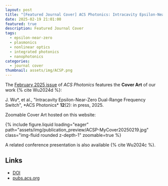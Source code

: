 ```yaml
---
layout: post
title: "[Featured Journal Cover] ACS Photonics: Intracavity Epsilon-Near-Zero Dual-Range Frequency Switch"
date: 2025-02-19 21:01:00
featured: true
description: Featured Journal Cover
tags:
  - epsilon-near-zero
  - plasmonics
  - nonlinear optics
  - integrated photonics
  - nanophotonics
categories:
  - journal cover
thumbnail: assets/img/ACSP.png
---
```


The [February 2025 issue](https://pubs.acs.org/toc/apchd5/12/2) of _ACS Photonics_ features the **Cover Art** of our work {% cite Wu2024d %}:

J. Wu*, et al., "Intracavity Epsilon-Near-Zero Dual-Range Frequency Switch", *ACS Photonics\* **12**(2): in press, 2025.

Zoomable Cover Art hosted on this website:

<div class="row mt-3">
    <div class="col-sm mt-3 mt-md-0">
        {% include figure.liquid loading="eager" path="assets/img/publication_preview/ACSP-MyCover20250219.jpg" class="img-fluid rounded z-depth-1" zoomable=true %}
    </div>
</div>

A related conference presentation is also available {% cite Wu2024c %}.

## Links

- [DOI](https://doi.org/10.1021/acsphotonics.4c01322)
- [pubs.acs.org](https://pubs.acs.org/cms/10.1021/apchd5.2025.12.issue-2/asset/apchd5.2025.12.issue-2.xlargecover.jpg)
